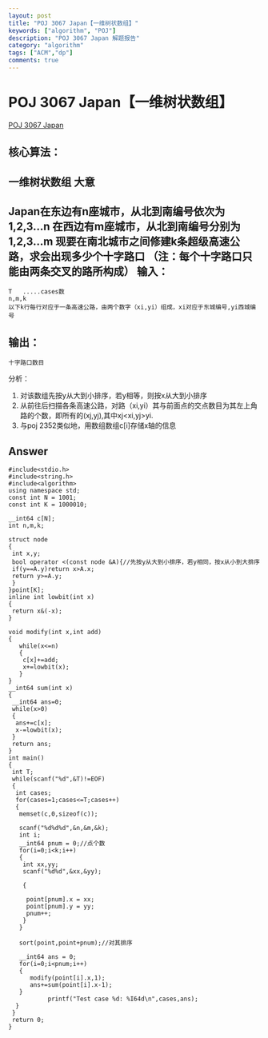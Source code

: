 ```yaml
---
layout: post
title: "POJ 3067 Japan【一维树状数组】"
keywords: ["algorithm", "POJ"]
description: "POJ 3067 Japan 解题报告"
category: "algorithm"
tags: ["ACM","dp"]
comments: true
---
```


POJ 3067 Japan【一维树状数组】
=========

[POJ 3067 Japan](http://poj.org/problem?id=3067)

核心算法：
--------
一维树状数组
大意
------
Japan在东边有n座城市，从北到南编号依次为1,2,3...n
在西边有m座城市，从北到南编号分别为1,2,3...m
现要在南北城市之间修建k条超级高速公路，求会出现多少个十字路口
（注：每个十字路口只能由两条交叉的路所构成）
输入：
-------
```
T   .....cases数
n,m,k
以下k行每行对应于一条高速公路，由两个数字（xi,yi）组成，xi对应于东城编号,yi西城编号
```
输出：
-----
```
十字路口数目
```

分析：

1. 对该数组先按y从大到小排序，若y相等，则按x从大到小排序
2. 从前往后扫描各条高速公路，对路（xi,yi）其与前面点的交点数目为其左上角路的个数，即所有的(xj,yj),其中xj<xi,yj>yi.
3. 与poj 2352类似地，用数组数组c[i]存储x轴的信息

Answer
---
```
#include<stdio.h>
#include<string.h>
#include<algorithm>
using namespace std;
const int N = 1001;
const int K = 1000010;

__int64 c[N];
int n,m,k;

struct node
{
 int x,y;
 bool operator <(const node &A){//先按y从大到小排序，若y相同，按x从小到大排序
 if(y==A.y)return x>A.x;
 return y>=A.y;
 }
}point[K];
inline int lowbit(int x)
{
 return x&(-x);
}

void modify(int x,int add)
{
   while(x<=n)
   {
    c[x]+=add;
    x+=lowbit(x);
   }
}
__int64 sum(int x)
{
 __int64 ans=0;
 while(x>0)
 {
  ans+=c[x];
  x-=lowbit(x);
 }
 return ans;
}
int main()
{
 int T;
 while(scanf("%d",&T)!=EOF)
 {
  int cases;
  for(cases=1;cases<=T;cases++)
  {
   memset(c,0,sizeof(c));
  
   scanf("%d%d%d",&n,&m,&k);
   int i;
   __int64 pnum = 0;//点个数
   for(i=0;i<k;i++)
   {
    int xx,yy;
    scanf("%d%d",&xx,&yy);
    
    {
    
     point[pnum].x = xx;
     point[pnum].y = yy;
     pnum++;
    }
   }

   sort(point,point+pnum);//对其排序

   __int64 ans = 0;
   for(i=0;i<pnum;i++)
   {
      modify(point[i].x,1);
      ans+=sum(point[i].x-1);
   }
           printf("Test case %d: %I64d\n",cases,ans);
  }
 }
 return 0;
}
```

